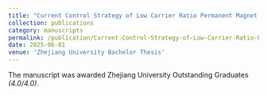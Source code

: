 ```yaml
---
title: "Current Control Strategy of Low Carrier Ratio Permanent Magnet Synchronous Motors"
collection: publications
category: manuscripts
permalink: /publication/Current-Control-Strategy-of-Low-Carrier-Ratio-Permanent-Magnet-Synchronous-Motors
date: 2025-06-01
venue: 'Zhejiang University Bachelor Thesis'
---
```


The manuscript was awarded Zhejiang University Outstanding Graduates *(4.0/4.0)*.
